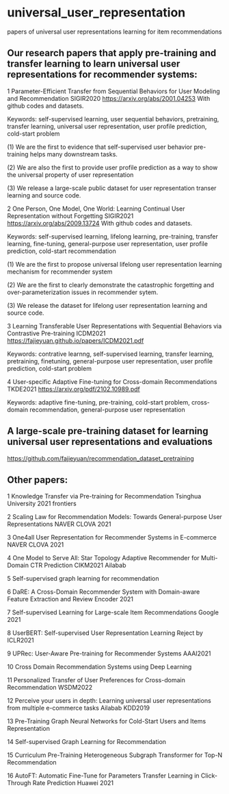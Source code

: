 # universal_user_representation
papers of universal user representations learning for item recommendations

## Our research papers that apply pre-training and transfer learning to learn universal user representations for recommender systems:

1 Parameter-Efficient Transfer from Sequential Behaviors for User Modeling and Recommendation SIGIR2020 https://arxiv.org/abs/2001.04253 With github codes and datasets.

Keywords: self-supervised learning, user sequential behaviors, pretraining, transfer learning, universal user representation, user profile prediction, cold-start problem

(1) We are the first to evidence that self-supervised user behavior pre-training helps many downstream tasks.

(2) We are also the first to provide user profile prediction as a way to show the universal property of user representation

(3) We release a large-scale public dataset for user representation transer learning and source code.

2 One Person, One Model, One World: Learning Continual User Representation without Forgetting SIGIR2021 https://arxiv.org/abs/2009.13724 With github codes and datasets.

Keywords: self-supervised learning, lifelong learning, pre-training, transfer learning, fine-tuning,  general-purpose user representation, user profile prediction, cold-start recommendation

(1) We are the first to propose universal lifelong user representation learning mechanism for recommender system

(2) We are the first to clearly demonstrate the catastrophic forgetting and over-parameterization issues in recommender sytem.

(3) We release the dataset for lifelong user representation learning and source code.

3 Learning Transferable User Representations with Sequential Behaviors via Contrastive Pre-training ICDM2021 https://fajieyuan.github.io/papers/ICDM2021.pdf

Keywords: contrative learnng, self-supervised learning, transfer learning, pretraining, finetuning,  general-purpose user representation, user profile prediction, cold-start problem

4 User-specific Adaptive Fine-tuning for Cross-domain Recommendations TKDE2021 https://arxiv.org/pdf/2102.10989.pdf

Keywords: adaptive fine-tuning, pre-training, cold-start problem, cross-domain recommendation,  general-purpose  user representation

## A large-scale pre-training dataset for learning universal user representations and evaluations

https://github.com/fajieyuan/recommendation_dataset_pretraining

##  Other papers:

1 Knowledge Transfer via Pre-training for Recommendation Tsinghua University 2021 frontiers

2 Scaling Law for Recommendation Models: Towards General-purpose User Representations  NAVER CLOVA 2021

3 One4all User Representation for Recommender Systems in E-commerce NAVER CLOVA 2021

4 One Model to Serve All: Star Topology Adaptive Recommender for Multi-Domain CTR Prediction CIKM2021 Ailabab

5 Self-supervised graph learning for recommendation

6 DaRE: A Cross-Domain Recommender System with Domain-aware Feature Extraction and Review Encoder 2021

7 Self-supervised Learning for Large-scale Item Recommendations Google 2021

8 UserBERT: Self-supervised User Representation Learning Reject by ICLR2021

9 UPRec: User-Aware Pre-training for Recommender Systems AAAI2021

10 Cross Domain Recommendation Systems using Deep Learning

11 Personalized Transfer of User Preferences for Cross-domain Recommendation WSDM2022

12 Perceive your users in depth: Learning universal user representations from multiple e-commerce tasks Ailabab KDD2019

13 Pre-Training Graph Neural Networks for Cold-Start Users and Items Representation

14 Self-supervised Graph Learning for Recommendation

15 Curriculum Pre-Training Heterogeneous Subgraph Transformer for Top-N Recommendation

16 AutoFT: Automatic Fine-Tune for Parameters Transfer Learning in Click-Through Rate Prediction Huawei 2021
